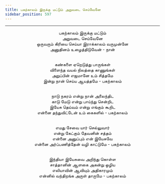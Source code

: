 ```yaml
---
title: பகற்காலம் இருக்கு மட்டும் அறுவடை செய்வேனே
sidebar_position: 597
---
```


---
<center>
பகற்காலம் இருக்கு மட்டும்<br/>
அறுவடை செய்வேனே<br/>
ஒருவரும் கிரியை செய்யா இராக்காலம் வருமுன்னே<br/>
அனுதினம் உழைத்திடுவேன் - நான்<br/><br/>

கண்களை ஏறெடுத்து பாருங்கள்<br/>
விளைந்த வயல் நிலத்தை காணுங்கள்<br/>
அறுப்பின் எஜமானே உம் சித்தமே<br/>
இன்று நான் செய்ய ஆயத்தமே        - பகற்காலம்<br/><br/>

நாடு நகரம் என்று நான் அலைந்திட<br/>
காடு மேடு என்று பாய்ந்து சென்றிட<br/>
இயேசு தெய்வம் என்று எங்கும் கூறிட<br/>
என்னை தந்துவிட்டேன் உம் கைகளில்        - பகற்காலம்<br/><br/>

எமது சேவை யார் செல்லுவார்<br/>
என்று கேட்கும் தேவனின் சத்தம்<br/>
என்னை அனுப்பும் என் இயேசுவே<br/>
என்னை அர்ப்பணித்தேன் வழி காட்டுமே        - பகற்காலம்<br/><br/>

இந்தியா இயேசுவை அறிந்து கொள்ள<br/>
சாத்தானின் ஆளகை அகன்று ஒழிய<br/>
எலியாவின் ஆவியும் அதிகாரமும்<br/>
என்னில் வந்திறங்க அருள் தாருமே            - பகற்காலம்
</center>